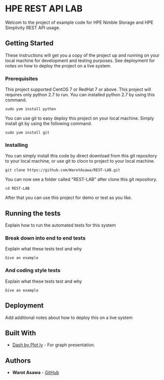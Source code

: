 # HPE REST API LAB

Welcom to the project of example code for HPE Nimble Storage and HPE Simplivity REST API usage.

## Getting Started

These instructions will get you a copy of the project up and running on your local machine for development and testing purposes. See deployment for notes on how to deploy the project on a live system.

### Prerequisites

This project supported CentOS 7 or RedHat 7 or above. This project will requires only python 2.7 to run. You can installed python 2.7 by using this command.

```
sudo yum install python
```

You can use git to easy deploy this project on your local machine. Simply install git by using the following command.

```
sudo yum install git
```

### Installing

You can simply install this code by direct download from this git repository to your local machine, or use git to clocn to project to your local machine.

```
git clone https://github.com/WarotAsawa/REST-LAB.git
```

You can now see a folder called "REST-LAB" after clone this git repository.

```
cd REST-LAB
```

After that you can use this project for demo or test as you like.

## Running the tests

Explain how to run the automated tests for this system

### Break down into end to end tests

Explain what these tests test and why

```
Give an example
```

### And coding style tests

Explain what these tests test and why

```
Give an example
```

## Deployment

Add additional notes about how to deploy this on a live system

## Built With

* [Dash by Plot ly](https://plot.ly/dash/) - For graph presentation.

## Authors

* **Warot Asawa** - [GitHub](https://github.com/WarotAsawa)


